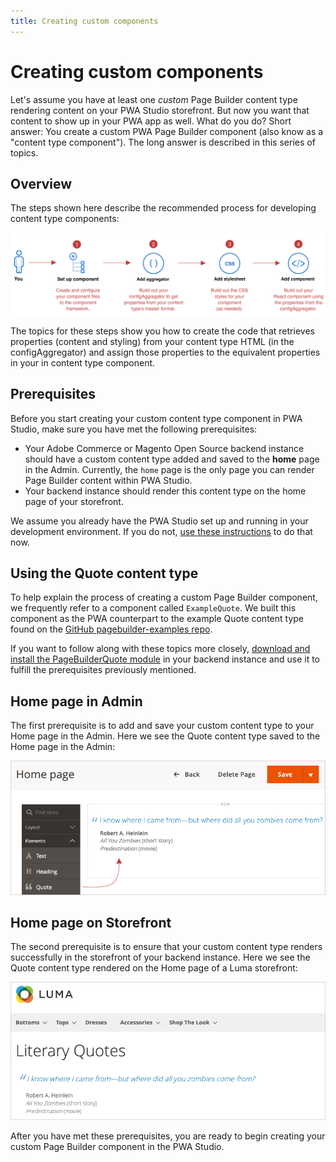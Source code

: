 ```yaml
---
title: Creating custom components
---
```


# Creating custom components

Let's assume you have at least one _custom_ Page Builder content type rendering content on your PWA Studio storefront. But now you want that content to show up in your PWA app as well. What do you do? Short answer: You create a custom PWA Page Builder component (also know as a "content type component"). The long answer is described in this series of topics.

## Overview

The steps shown here describe the recommended process for developing content type components:

![Overview of steps](images/OverviewSteps.svg)

The topics for these steps show you how to create the code that retrieves properties (content and styling) from your content type HTML (in the configAggregator) and assign those properties to the equivalent properties in your in content type component.

## Prerequisites

Before you start creating your custom content type component in PWA Studio, make sure you have met the following prerequisites:

- Your Adobe Commerce or Magento Open Source backend instance should have a custom content type added and saved to the **home** page in the Admin. Currently, the `home` page is the only page you can render Page Builder content within PWA Studio.
- Your backend instance should render this content type on the home page of your storefront.

<InlineAlert variant="info" slots="text"/>

We assume you already have the PWA Studio set up and running in your development environment. If you do not, [use these instructions][] to do that now.

## Using the Quote content type

To help explain the process of creating a custom Page Builder component, we frequently refer to a component called `ExampleQuote`. We built this component as the PWA counterpart to the example Quote content type found on the [GitHub pagebuilder-examples repo][].

If you want to follow along with these topics more closely, [download and install the PageBuilderQuote module][] in your backend instance and use it to fulfill the prerequisites previously mentioned.

## Home page in Admin

The first prerequisite is to add and save your custom content type to your Home page in the Admin. Here we see the Quote content type saved to the Home page in the Admin:

![PageBuilderQuote in Admin](images/PageBuilderQuoteAdmin.png)

## Home page on Storefront

The second prerequisite is to ensure that your custom content type renders successfully in the storefront of your backend instance. Here we see the Quote content type rendered on the Home page of a Luma storefront:

![PageBuilderQuote on Storefront](images/PageBuilderQuoteStorefront.png)

After you have met these prerequisites, you are ready to begin creating your custom Page Builder component in the PWA Studio.

[use these instructions]: /tutorials/setup-storefront/
[download and install the pagebuilderquote module]: https://github.com/magento-devdocs/pagebuilder-examples/tree/master/Example/PageBuilderQuote
[github pagebuilder-examples repo]: https://github.com/magento-devdocs/pagebuilder-examples/tree/master/Example/PageBuilderQuote

